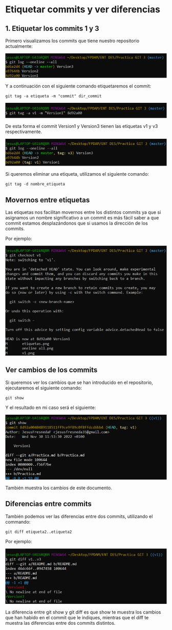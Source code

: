 # Etiquetar commits y ver diferencias

## 1. Etiquetar los commits 1 y 3

Primero visualizamos los commits que tiene nuestro repositorio actualmente: 

![](oneline%20all.png)

Y a continuación con el siguiente comando etiquetaremos el commit: 

~~~
git tag -a etiqueta -m "commit" dir_commit
~~~

![](v1.png)

De esta forma el commit Version1 y Version3 tienen las etiquetas v1 y v3 respectivamente.

![](etiquetas.png)

Si queremos eliminar una etiqueta, utilizamos el siguiente comando:

~~~
git tag -d nombre_etiqueta
~~~

## Movernos entre etiquetas

Las etiquetas nos facilitan movernos entre los distintos commits ya que si asignamos un nombre significativo a un commit es más fácil saber a que commit estamos desplazándonos que si usamos la dirección de los commits.

Por ejemplo: 

![](checkoutv1.png)

## Ver cambios de los commits

Si queremos ver los cambios que se han introducido en el repositorio, ejecutaremos el siguiente comando:

~~~
git show
~~~

Y el resultado en mi caso será el siguiente:

![](show.png)

También muestra los cambios de este documento.

## Diferencias entre commits

También podemos ver las diferencias entre dos commits, utilizando el commando: 

~~~
git diff etiqueta2..etiqueta2
~~~

Por ejemplo: 

![](diff.png)

La diferencia entre git show y git diff es que show te muestra los cambios que han habido en el commit que le indiques, mientras que el diff te muestra las diferencias entre dos commits distintos.
